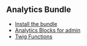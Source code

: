 ## Analytics Bundle 

- [Install the bundle](doc/install.md)
- [Analytics Blocks for admin](doc/block.md)
- [Twig Functions](doc/twig.md)
